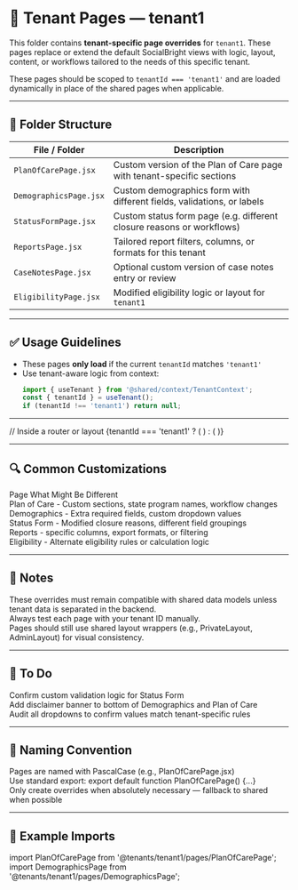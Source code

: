 # 📄 Tenant Pages — tenant1

This folder contains **tenant-specific page overrides** for `tenant1`. These pages replace or extend the default SocialBright views with logic, layout, content, or workflows tailored to the needs of this specific tenant.

These pages should be scoped to `tenantId === 'tenant1'` and are loaded dynamically in place of the shared pages when applicable.

---

## 📁 Folder Structure

| File / Folder              | Description                                                                 |
|----------------------------|-----------------------------------------------------------------------------|
| `PlanOfCarePage.jsx`       | Custom version of the Plan of Care page with tenant-specific sections       |
| `DemographicsPage.jsx`     | Custom demographics form with different fields, validations, or labels       |
| `StatusFormPage.jsx`       | Custom status form page (e.g. different closure reasons or workflows)        |
| `ReportsPage.jsx`          | Tailored report filters, columns, or formats for this tenant                 |
| `CaseNotesPage.jsx`        | Optional custom version of case notes entry or review                        |
| `EligibilityPage.jsx`      | Modified eligibility logic or layout for `tenant1`                          |

---

## ✅ Usage Guidelines

- These pages **only load** if the current `tenantId` matches `'tenant1'`
- Use tenant-aware logic from context:
  ```js
  import { useTenant } from '@shared/context/TenantContext';
  const { tenantId } = useTenant();
  if (tenantId !== 'tenant1') return null;

---

// Inside a router or layout
{tenantId === 'tenant1' ? (
  <Tenant1PlanOfCarePage />
) : (
  <SharedPlanOfCarePage />
)}

---
## 🔍 Common Customizations
Page  What Might Be Different  
Plan of Care -  Custom sections, state program names, workflow changes  
Demographics -	Extra required fields, custom dropdown values  
Status Form -	Modified closure reasons, different field groupings  
Reports -  specific columns, export formats, or filtering  
Eligibility -  Alternate eligibility rules or calculation logic  

---

## 🚨 Notes

These overrides must remain compatible with shared data models unless tenant data is separated in the backend.  
Always test each page with your tenant ID manually.  
Pages should still use shared layout wrappers (e.g., PrivateLayout, AdminLayout) for visual consistency.  

---

## 🔄 To Do
 Confirm custom validation logic for Status Form  
 Add disclaimer banner to bottom of Demographics and Plan of Care  
 Audit all dropdowns to confirm values match tenant-specific rules  

---

## 🧼 Naming Convention

Pages are named with PascalCase (e.g., PlanOfCarePage.jsx)  
Use standard export: export default function PlanOfCarePage() {...}  
Only create overrides when absolutely necessary — fallback to shared when possible  

---

## 🧩 Example Imports

import PlanOfCarePage from '@tenants/tenant1/pages/PlanOfCarePage';  
import DemographicsPage from '@tenants/tenant1/pages/DemographicsPage';  

